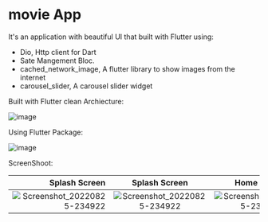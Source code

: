 # movie App

It's an application with beautiful UI that built with Flutter using:

- Dio, Http client for Dart
- Sate Mangement Bloc.
- cached_network_image, A flutter library to show images from the internet
- carousel_slider, A carousel slider widget

Built with Flutter clean Archiecture:


![image](https://user-images.githubusercontent.com/72301777/186776258-45a0a6c4-1779-41ad-be95-3e829cafbe3a.png)

Using Flutter Package:


![image](https://user-images.githubusercontent.com/72301777/186777129-7e67ec27-339c-4cc9-9d81-9cba6c21b72d.png)



ScreenShoot:

Splash Screen             |Splash Screen             |  Home Screen             |Movie Details
-------------------------:|:-------------------------:|:-------------------------:|:-------------------------:
![Screenshot_20220825-234922](https://user-images.githubusercontent.com/72301777/186775429-02d14469-53fb-43aa-9a92-be263baefa40.jpg)|![Screenshot_20220825-234922](https://user-images.githubusercontent.com/72301777/186775429-02d14469-53fb-43aa-9a92-be263baefa40.jpg)| ![Screenshot_20220825-232436](https://user-images.githubusercontent.com/72301777/186775455-7f8fce04-6c2a-4c19-9ffd-6a5a79be6667.jpg)| ![Screenshot_20220825-232537](https://user-images.githubusercontent.com/72301777/186775482-305635b1-a60e-485c-baf9-dd375ff87fe3.jpg)


